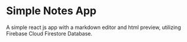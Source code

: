 # Simple Notes App

A simple react js app with a markdown editor and html preview, utilizing Firebase Cloud Firestore Database.

